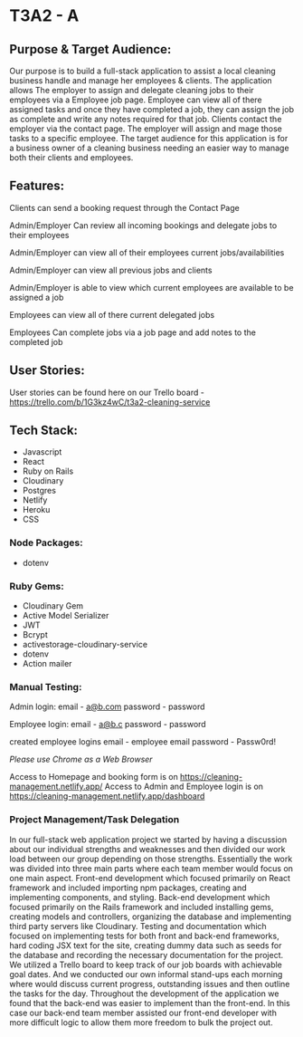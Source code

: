 # T3A2 - A 

## **Purpose & Target Audience:**

Our purpose is to build a full-stack application to assist a local cleaning business handle and manage her employees & clients. The application allows The employer to assign and delegate cleaning jobs to their employees via a Employee job page. Employee can view all of there assigned tasks and once they have completed a job, they can assign the job as complete and write any notes required for that job. Clients contact the employer via the contact page. The employer will assign and mage those tasks to a specific employee. The target audience for this application is for a business owner of a cleaning business needing an easier way to manage both their clients and employees.

## **Features:**

Clients can send a booking request through the Contact Page

Admin/Employer Can review all incoming bookings and delegate jobs to their employees

Admin/Employer can view all of their employees current jobs/availabilities

Admin/Employer can view all previous jobs and clients

Admin/Employer is able to view which current employees are available to be assigned a job

Employees can view all of there current delegated jobs

Employees Can complete jobs via a job page and add notes to the completed job

## **User Stories:**
User stories can be found here on our Trello board - https://trello.com/b/1G3kz4wC/t3a2-cleaning-service

## **Tech Stack:**

- Javascript
- React
- Ruby on Rails
- Cloudinary
- Postgres
- Netlify
- Heroku
- CSS

### **Node Packages:**
- dotenv

### **Ruby Gems:**
- Cloudinary Gem
- Active Model Serializer
- JWT
- Bcrypt
- activestorage-cloudinary-service
- dotenv
- Action mailer

### **Manual Testing:**
Admin login: 
email - a@b.com 
password - password

Employee login:
email - a@b.c
password - password

created employee logins
email - employee email
password - Passw0rd!

*Please use Chrome as a Web Browser*

Access to Homepage and booking form is on https://cleaning-management.netlify.app/
Access to Admin and Employee login is on https://cleaning-management.netlify.app/dashboard


### **Project Management/Task Delegation**

In our full-stack web application project we started by having a discussion about our individual strengths and weaknesses and then divided our work load between our group depending on those strengths. Essentially the work was divided into three main parts where each team member would focus on one main aspect. Front-end development which focused primarily on React framework and included importing npm packages, creating and implementing components, and styling. Back-end development which focused primarily on the Rails framework and included installing gems, creating models and controllers, organizing the database and implementing third party servers like Cloudinary. Testing and documentation which focused on implementing tests for both front and back-end frameworks, hard coding JSX text for the site, creating dummy data such as seeds for the database and recording the necessary documentation for the project.
We utilized a Trello board to keep track of our job boards with achievable goal dates. And we conducted our own informal stand-ups each morning where would  discuss current progress, outstanding issues and then outline the tasks for the day. Throughout the development of the application we found that the back-end was easier to implement than the front-end. In this case our back-end team member assisted our front-end developer with more difficult logic to allow them more freedom to bulk the project out.
